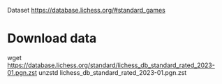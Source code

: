 
Dataset 
https://database.lichess.org/#standard_games

# Download data 

wget https://database.lichess.org/standard/lichess_db_standard_rated_2023-01.pgn.zst
unzstd lichess_db_standard_rated_2023-01.pgn.zst

